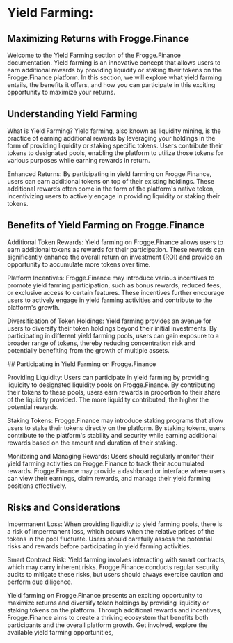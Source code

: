 # Yield Farming: 

## Maximizing Returns with Frogge.Finance

Welcome to the Yield Farming section of the Frogge.Finance documentation. Yield farming is an innovative concept that allows users to earn additional rewards by providing liquidity or staking their tokens on the Frogge.Finance platform. In this section, we will explore what yield farming entails, the benefits it offers, and how you can participate in this exciting opportunity to maximize your returns.

## Understanding Yield Farming

What is Yield Farming? Yield farming, also known as liquidity mining, is the practice of earning additional rewards by leveraging your holdings in the form of providing liquidity or staking specific tokens. Users contribute their tokens to designated pools, enabling the platform to utilize those tokens for various purposes while earning rewards in return.

Enhanced Returns: By participating in yield farming on Frogge.Finance, users can earn additional tokens on top of their existing holdings. These additional rewards often come in the form of the platform's native token, incentivizing users to actively engage in providing liquidity or staking their tokens.

## Benefits of Yield Farming on Frogge.Finance

Additional Token Rewards: Yield farming on Frogge.Finance allows users to earn additional tokens as rewards for their participation. These rewards can significantly enhance the overall return on investment (ROI) and provide an opportunity to accumulate more tokens over time.

Platform Incentives: Frogge.Finance may introduce various incentives to promote yield farming participation, such as bonus rewards, reduced fees, or exclusive access to certain features. These incentives further encourage users to actively engage in yield farming activities and contribute to the platform's growth.

Diversification of Token Holdings: Yield farming provides an avenue for users to diversify their token holdings beyond their initial investments. By participating in different yield farming pools, users can gain exposure to a broader range of tokens, thereby reducing concentration risk and potentially benefiting from the growth of multiple assets.

## Participating in Yield Farming on Frogge.Finance

Providing Liquidity: Users can participate in yield farming by providing liquidity to designated liquidity pools on Frogge.Finance. By contributing their tokens to these pools, users earn rewards in proportion to their share of the liquidity provided. The more liquidity contributed, the higher the potential rewards.

Staking Tokens: Frogge.Finance may introduce staking programs that allow users to stake their tokens directly on the platform. By staking tokens, users contribute to the platform's stability and security while earning additional rewards based on the amount and duration of their staking.

Monitoring and Managing Rewards: Users should regularly monitor their yield farming activities on Frogge.Finance to track their accumulated rewards. Frogge.Finance may provide a dashboard or interface where users can view their earnings, claim rewards, and manage their yield farming positions effectively.

## Risks and Considerations

Impermanent Loss: When providing liquidity to yield farming pools, there is a risk of impermanent loss, which occurs when the relative prices of the tokens in the pool fluctuate. Users should carefully assess the potential risks and rewards before participating in yield farming activities.

Smart Contract Risk: Yield farming involves interacting with smart contracts, which may carry inherent risks. Frogge.Finance conducts regular security audits to mitigate these risks, but users should always exercise caution and perform due diligence.

Yield farming on Frogge.Finance presents an exciting opportunity to maximize returns and diversify token holdings by providing liquidity or staking tokens on the platform. Through additional rewards and incentives, Frogge.Finance aims to create a thriving ecosystem that benefits both participants and the overall platform growth. Get involved, explore the available yield farming opportunities,